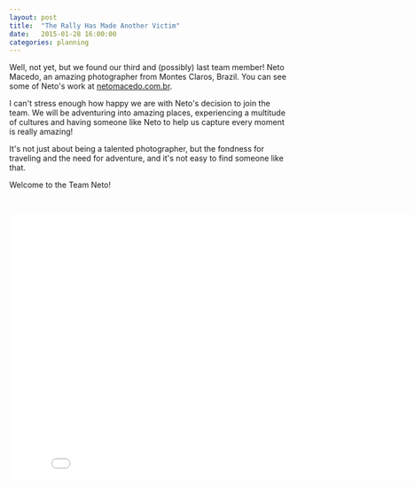 ```yaml
---
layout: post
title:  "The Rally Has Made Another Victim"
date:   2015-01-28 16:00:00
categories: planning
---
```

Well, not yet, but we found our third and (possibly) last team member! Neto Macedo, an amazing photographer from Montes Claros, Brazil. You can see some of Neto's work at [netomacedo.com.br](http://www.netomacedo.com/).

I can't stress enough how happy we are with Neto's decision to join the team. We will be adventuring into amazing places, experiencing a multitude of cultures and having someone like Neto to help us capture every moment is really amazing!

It's not just about being a talented photographer, but the fondness for traveling and the need for adventure, and it's not easy to find someone like that.

Welcome to the Team Neto!

&nbsp;

<div class="text-center">
    <iframe src="//player.vimeo.com/video/88916962?color=ffffff" width="840" height="480" frameborder="0" webkitallowfullscreen mozallowfullscreen allowfullscreen></iframe>
</div>
